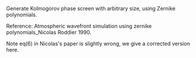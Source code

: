 Generate Kolmogorov phase screen with arbitrary size, using Zernike polynomials.

Reference: Atmospheric wavefront simulation using zernike polynomials_Nicolas Roddier 1990.

Note eq(6) in Nicolas's paper is slightly wrong, we give a corrected version here.
